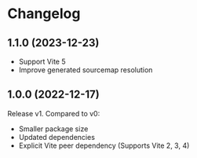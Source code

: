 # Changelog

## 1.1.0 (2023-12-23)

- Support Vite 5
- Improve generated sourcemap resolution

## 1.0.0 (2022-12-17)

Release v1. Compared to v0:

- Smaller package size
- Updated dependencies
- Explicit Vite peer dependency (Supports Vite 2, 3, 4)
